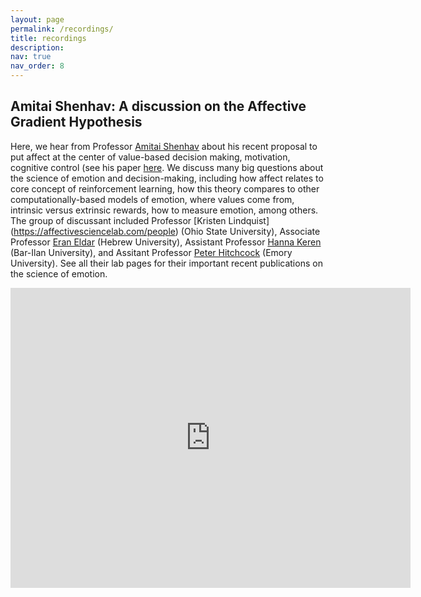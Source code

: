 ```yaml
---
layout: page
permalink: /recordings/
title: recordings
description:
nav: true
nav_order: 8
---
```


## Amitai Shenhav: A discussion on the Affective Gradient Hypothesis

Here, we hear from Professor [Amitai Shenhav](https://www.shenhavlab.org/) about his recent proposal to put affect at the center of value-based decision making, motivation, cognitive control (see his paper [here](https://static1.squarespace.com/static/56e19a6d04426223be32a8b9/t/66fe22de0dea8f6ac730cff3/1727931104942/Shenhav_inPress_TiCS.pdf). We discuss many big questions about the science of emotion and decision-making, including how affect relates to core concept of reinforcement learning, how this theory compares to other computationally-based models of emotion, where values come from, intrinsic versus extrinsic rewards, how to measure emotion, among others. The group of discussant included Professor [Kristen Lindquist] (https://affectivesciencelab.com/people) (Ohio State University), Associate Professor [Eran Eldar](https://sites.google.com/site/eldareran/) (Hebrew University), Assistant Professor [Hanna Keren](https://kerenlab.org/) (Bar-Ilan University), and Assitant Professor [Peter Hitchcock](https://www.translational-lab.com/) (Emory University). See all their lab pages for their important recent publications on the science of emotion.

<iframe width="640" height="480" src="https://www.youtube.com/watch?v=gJwqw1d2YL4" frameborder="0" allow="accelerometer; autoplay; encrypted-media; gyroscope; picture-in-picture" allowfullscreen></iframe>